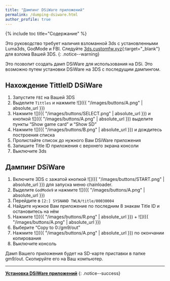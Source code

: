 ```yaml
---
title: "Дампинг DSiWare приложений"
permalink: /dumping-dsiware.html
author_profile: true
---
```


{% include toc title="Содержание" %}


Это руководство требует наличия взломанной 3ds с установленными Luma3ds, GodMode и FBI. Следуйте [3ds.customfw.xyz](https://3ds.customfw.xyz){:target="_blank"} для взлома Вашей 3DS.
{: .notice--warning}


Это позволит создать дамп DSiWare для использования на DSi. Это возможно путем установки DSiWare на 3DS с последущим дампингом.

## Нахождение TittleID DSiWare
1. Запустите `FBI` на Вашей 3DS
2. Выделите `Tittles` и нажмите ![]({{ "/images/buttons/A.png" | absolute_url }})
3. Нажмите ![]({{ "/images/buttons/SELECT.png" | absolute_url }}) и кнопкой ![]({{ "/images/buttons/A.png" | absolute_url }}) выделите пункты “Show game card” и “Show SD”
4. Нажмите ![]({{ "/images/buttons/B.png" | absolute_url }}) и дождитесь построения списка
5. Пролистайте список до нужного Вам DSiWare приложения
6. Запишите Title ID приложения с верхнего экрана консоли
7. Выключите 3ds

## Дампинг DSiWare
1. Включите 3DS с зажатой кнопкой ![]({{ "/images/buttons/START.png" | absolute_url }}) для запуска меню chainloader.
2. Выделите `GodMode9`  и нажмите ![]({{ "/images/buttons/A.png" | absolute_url }})
3. Перейдите в `[2:] SYSNAND TWLN/title/00030004`
4. Найдите нужное Вам приложение по последним 8 знакам Title ID и остановитесь на нём
5. Нажмите ![]({{ "/images/buttons/R.png" | absolute_url }}) + ![]({{ "/images/buttons/A.png" | absolute_url }})
6. Выберите “Copy to 0:/gm9/out”
7. Нажмите ![]({{ "/images/buttons/A.png" | absolute_url }}) по окончании копирования
8. Выключите консоль

Дамп Вашего приложения будет на SD-карте приставки в папке gm9/out. Скопируйте его на Ваш компьютер.

___

[**Установка DSiWare приложений**](installing-dsiware)
{: .notice--success}

